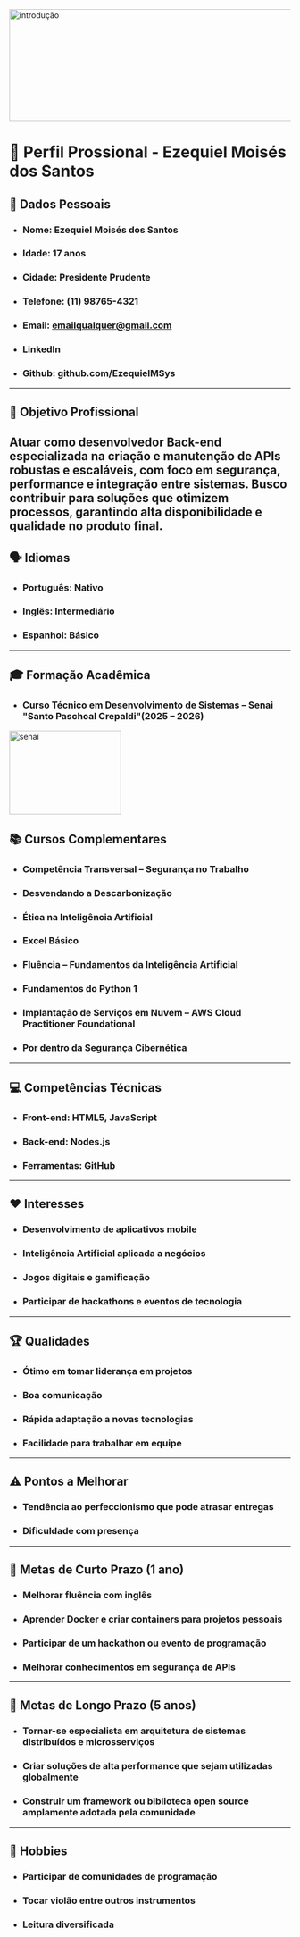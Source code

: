 <img src="https://sdmntprwestus3.oaiusercontent.com/files/00000000-d0c4-61fd-8581-1489885893da/raw?se=2025-08-12T16%3A39%3A51Z&sp=r&sv=2024-08-04&sr=b&scid=40b4f383-dd37-57ce-9eb7-17d2401ca66d&skoid=1e6af1bf-6b08-4a04-8919-15773e7e7024&sktid=a48cca56-e6da-484e-a814-9c849652bcb3&skt=2025-08-12T14%3A23%3A15Z&ske=2025-08-13T14%3A23%3A15Z&sks=b&skv=2024-08-04&sig=U4GdeThIPkSgTeqfJxBsmEXZw7Un5OZf29YUyuh3iis%3D" alt="introdução" width="4000" height="200"/>

# 📄 **Perfil Prossional - Ezequiel Moisés dos Santos**
## 👤 Dados Pessoais
- ### **Nome:** Ezequiel Moisés dos Santos
- ### **Idade:** 17 anos
- ### **Cidade:** Presidente Prudente
- ### **Telefone:** (11) 98765-4321
- ### **Email:**  emailqualquer@gmail.com
- ### **LinkedIn** 
- ### **Github:** github.com/EzequielMSys
---
## 🎯 Objetivo Profissional
Atuar como desenvolvedor Back-end especializada na criação e manutenção de APIs robustas e escaláveis, com foco em segurança, performance e integração entre sistemas. Busco contribuir para soluções que otimizem processos, garantindo alta disponibilidade e qualidade no produto final.
---
## 🗣 Idiomas
- ### **Português:** Nativo
- ### **Inglês:** Intermediário 
- ### **Espanhol:** Básico
---
## 🎓 Formação Acadêmica
- ### **Curso Técnico em Desenvolvimento de Sistemas – Senai "Santo Paschoal Crepaldi"(2025 – 2026)**
<img src="https://blogger.googleusercontent.com/img/b/R29vZ2xl/AVvXsEh2ou4JoNxYbYIw_v43vDOtr3q7dWyV_iTjOn6BNdPqDhSZlk_BtYP0gIDhTXmfYTiMARfDqtb-kjQ3g-Qf1Dtr_CAnGmKNVV0Vw3NRDsyu2pAzFDjclzBs4Vb-vVXh-3h5RGa4cbpevMI/s1600/diversificada+002.jpg" alt="senai" width="200" height="150"/>


## 📚 Cursos Complementares
- ### Competência Transversal – Segurança no Trabalho
- ### Desvendando a Descarbonização
- ### Ética na Inteligência Artificial
- ### Excel Básico
- ### Fluência – Fundamentos da Inteligência Artificial
- ### Fundamentos do Python 1
- ### Implantação de Serviços em Nuvem – AWS Cloud Practitioner Foundational
- ### Por dentro da Segurança Cibernética
---
## 💻 Competências Técnicas
- ### **Front-end:** HTML5, JavaScript
- ### **Back-end:** Nodes.js
- ### **Ferramentas:** GitHub
---
## ❤️ Interesses
- ### **Desenvolvimento de aplicativos mobile**
- ### **Inteligência Artificial aplicada a negócios**
- ### **Jogos digitais e gamificação**
- ### **Participar de hackathons e eventos de tecnologia**
---
## 🏆 Qualidades
- ### Ótimo em tomar liderança em projetos
- ### Boa comunicação
- ### Rápida adaptação a novas tecnologias
- ### Facilidade para trabalhar em equipe
---
## ⚠️ Pontos a Melhorar
- ### Tendência ao perfeccionismo que pode atrasar entregas
- ### Dificuldade com presença
---
## 🎯 Metas de Curto Prazo (1 ano)
- ### Melhorar fluência com inglês
- ### Aprender Docker e criar containers para projetos pessoais
- ### Participar de um hackathon ou evento de programação
- ### Melhorar conhecimentos em segurança de APIs
---
## 🚀 Metas de Longo Prazo (5 anos)
- ### Tornar-se especialista em arquitetura de sistemas distribuídos e microsserviços
- ### Criar soluções de alta performance que sejam utilizadas globalmente
- ### Construir um framework ou biblioteca open source amplamente adotada pela comunidade
---
## 🎨 Hobbies
- ### Participar de comunidades de programação
- ### Tocar violão entre outros instrumentos
- ### Leitura diversificada
